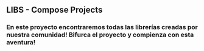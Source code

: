 ## LIBS - Compose Projects

### En este proyecto encontraremos todas las librerías creadas por nuestra comunidad! Bifurca el proyecto y compienza con esta aventura!